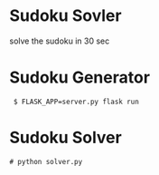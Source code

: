 # Sudoku Sovler
  solve the sudoku in 30 sec
# Sudoku Generator
```
 $ FLASK_APP=server.py flask run
 ```
 
 # Sudoku Solver
 
 ```
 # python solver.py
 ```
